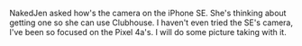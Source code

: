 NakedJen asked how's the camera on the iPhone SE. She's thinking about getting one so she can use Clubhouse. I haven't even tried the SE's camera, I've been so focused on the Pixel 4a's. I will do some picture taking with it. 
